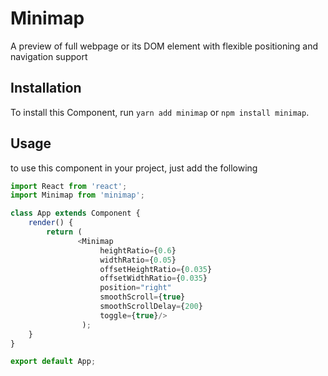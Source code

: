 # Minimap
A preview of full webpage or its DOM element with flexible positioning and navigation support

## Installation

To install this Component, run `yarn add minimap` or `npm install minimap`.

## Usage
to use this component in your project, just add the following

```javascript
import React from 'react';
import Minimap from 'minimap';

class App extends Component {
    render() {
        return (
               <Minimap 
                    heightRatio={0.6}
                    widthRatio={0.05} 
                    offsetHeightRatio={0.035} 
                    offsetWidthRatio={0.035} 
                    position="right" 
                    smoothScroll={true} 
                    smoothScrollDelay={200} 
                    toggle={true}/>
                );
    }
}

export default App;

